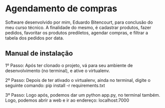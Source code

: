 # Agendamento de compras

<p>Software desenvolvido por mim, Eduardo Bitencourt, para conclusão do meu curso técnico. A finalidade do mesmo, é cadastrar produtos, fazer pedidos, favoritar os produtos prediletos, agendar compras, e filtrar a tabela dos pedidos por data.</p>

## Manual de instalação

<p>1º Passo: Após ter clonado o projeto, vá para seu ambiente de desenvolvimento (no terminal), e ative o virtualenv.</p>

<p>2º Passo: Depois de ter ativado o virtualenv, ainda no terminal, digite o seguinte comando: pip install -r requirements.txt</p>

<p>3º Passo: Logo após, podemos dar um python app.py, no terminal também. Logo, podemos abrir a web e ir ao endereço: localhost:7000</p>